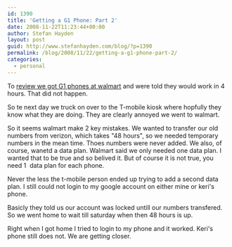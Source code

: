 ```yaml
---
id: 1390
title: 'Getting a G1 Phone: Part 2'
date: 2008-11-22T11:23:44+00:00
author: Stefan Hayden
layout: post
guid: http://www.stefanhayden.com/blog/?p=1390
permalink: /blog/2008/11/22/getting-a-g1-phone-part-2/
categories:
  - personal
---
```

To <a href="http://www.stefanhayden.com/blog/2008/11/21/getting-a-g1-phone-part-1/">review we got G1 phones at walmart</a> and were told they would work in 4 hours. That did not happen.

So te next day we truck on over to the T-mobile kiosk where hopfully they know what they are doing. They are clearly annoyed we went to walmart.

So it seems walmart make 2 key mistakes. We wanted to transfer our old numbers from verizon, which takes "48 hours", so we needed temporary numbers in the mean time. Thoes numbers were never added. We also, of course, wanetd a data plan. Walmart said we only needed one data plan. I wanted that to be true and so belived it. But of course it is not true, you need 1  data plan for each phone.

Never the less the t-mobile person ended up trying to add a second data plan. I still could not login to my google account on either mine or keri's phone.

Basicly they told us our account was locked untill our numbers transfered. So we went home to wait till saturday when then 48 hours is up.

Right when I got home I tried to login to my phone and it worked. Keri's phone still does not. We are getting closer.